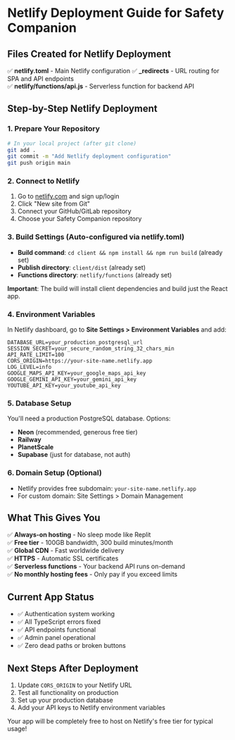 # Netlify Deployment Guide for Safety Companion

## Files Created for Netlify Deployment

✅ **netlify.toml** - Main Netlify configuration
✅ **_redirects** - URL routing for SPA and API endpoints  
✅ **netlify/functions/api.js** - Serverless function for backend API

## Step-by-Step Netlify Deployment

### 1. Prepare Your Repository
```bash
# In your local project (after git clone)
git add .
git commit -m "Add Netlify deployment configuration"
git push origin main
```

### 2. Connect to Netlify
1. Go to [netlify.com](https://netlify.com) and sign up/login
2. Click "New site from Git"
3. Connect your GitHub/GitLab repository
4. Choose your Safety Companion repository

### 3. Build Settings (Auto-configured via netlify.toml)
- **Build command**: `cd client && npm install && npm run build` (already set)
- **Publish directory**: `client/dist` (already set)
- **Functions directory**: `netlify/functions` (already set)

**Important**: The build will install client dependencies and build just the React app.

### 4. Environment Variables
In Netlify dashboard, go to **Site Settings > Environment Variables** and add:

```
DATABASE_URL=your_production_postgresql_url
SESSION_SECRET=your_secure_random_string_32_chars_min
API_RATE_LIMIT=100
CORS_ORIGIN=https://your-site-name.netlify.app
LOG_LEVEL=info
GOOGLE_MAPS_API_KEY=your_google_maps_api_key
GOOGLE_GEMINI_API_KEY=your_gemini_api_key
YOUTUBE_API_KEY=your_youtube_api_key
```

### 5. Database Setup
You'll need a production PostgreSQL database. Options:
- **Neon** (recommended, generous free tier)
- **Railway** 
- **PlanetScale**
- **Supabase** (just for database, not auth)

### 6. Domain Setup (Optional)
- Netlify provides free subdomain: `your-site-name.netlify.app`
- For custom domain: Site Settings > Domain Management

## What This Gives You

✅ **Always-on hosting** - No sleep mode like Replit  
✅ **Free tier** - 100GB bandwidth, 300 build minutes/month  
✅ **Global CDN** - Fast worldwide delivery  
✅ **HTTPS** - Automatic SSL certificates  
✅ **Serverless functions** - Your backend API runs on-demand  
✅ **No monthly hosting fees** - Only pay if you exceed limits

## Current App Status
- ✅ Authentication system working
- ✅ All TypeScript errors fixed
- ✅ API endpoints functional
- ✅ Admin panel operational
- ✅ Zero dead paths or broken buttons

## Next Steps After Deployment
1. Update `CORS_ORIGIN` to your Netlify URL
2. Test all functionality on production
3. Set up your production database
4. Add your API keys to Netlify environment variables

Your app will be completely free to host on Netlify's free tier for typical usage!
